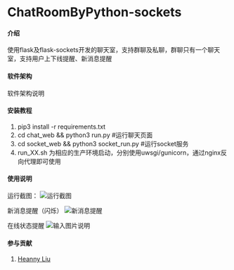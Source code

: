 # ChatRoomByPython-sockets

#### 介绍
使用flask及flask-sockets开发的聊天室，支持群聊及私聊，群聊只有一个聊天室，支持用户上下线提醒、新消息提醒

#### 软件架构
软件架构说明


#### 安装教程

1.  pip3 install -r requirements.txt
2.  cd chat_web && python3 run.py #运行聊天页面
3.  cd socket_web && python3 socket_run.py #运行socket服务
4.  run_XX.sh  为相应的生产环境启动，分别使用uwsgi/gunicorn，通过nginx反向代理即可使用

#### 使用说明

运行截图：
![运行截图](https://images.gitee.com/uploads/images/2020/0609/131309_e7f3c5b9_1723475.png "Q1GVI0JX{E[V1CHW55SSIJD.png")

新消息提醒（闪烁）
![新消息提醒](https://images.gitee.com/uploads/images/2020/0609/131549_05e8f887_1723475.png ")AL)0D$M0C~0`[(K]ZVNVJE.png")

在线状态提醒
![输入图片说明](https://images.gitee.com/uploads/images/2020/0609/131714_758270ea_1723475.png "5I5XU7ZBZHKRBPAUP00`4QU.png")

#### 参与贡献

1.  [Heanny Liu](http://heanny.cn)


